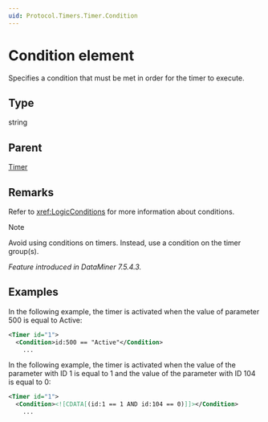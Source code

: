 ```yaml
---
uid: Protocol.Timers.Timer.Condition
---
```


# Condition element

Specifies a condition that must be met in order for the timer to execute.

## Type

string

## Parent

[Timer](xref:Protocol.Timers.Timer)

## Remarks

Refer to <xref:LogicConditions> for more information about conditions.

> [!NOTE]
> Avoid using conditions on timers. Instead, use a condition on the timer group(s).

*Feature introduced in DataMiner 7.5.4.3.*

## Examples

In the following example, the timer is activated when the value of parameter 500 is equal to Active:

```xml
<Timer id="1">
  <Condition>id:500 == "Active"</Condition>
    ...
```

In the following example, the timer is activated when the value of the parameter with ID 1 is equal to 1 and the value of the parameter with ID 104 is equal to 0:

```xml
<Timer id="1">
  <Condition><![CDATA[(id:1 == 1 AND id:104 == 0)]]></Condition>
    ...
```
